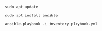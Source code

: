 
```
sudo apt update
```
```
sudo apt install ansible
```
```
ansible-playbook -i inventory playbook.yml
```